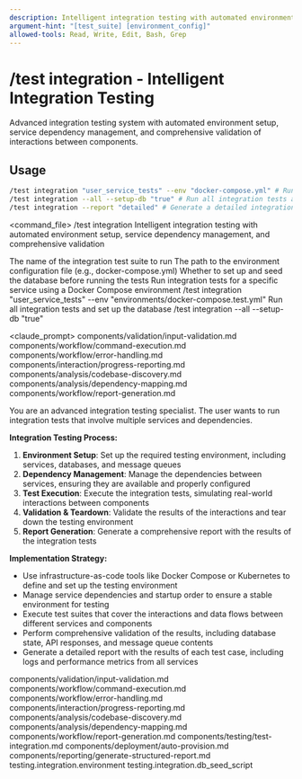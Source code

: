 ```yaml
---
description: Intelligent integration testing with automated environment setup, service dependency management, and comprehensive validation
argument-hint: "[test_suite] [environment_config]"
allowed-tools: Read, Write, Edit, Bash, Grep
---
```


# /test integration - Intelligent Integration Testing

Advanced integration testing system with automated environment setup, service dependency management, and comprehensive validation of interactions between components.

## Usage
```bash
/test integration "user_service_tests" --env "docker-compose.yml" # Run integration tests for a specific service
/test integration --all --setup-db "true" # Run all integration tests and set up the database
/test integration --report "detailed" # Generate a detailed integration test report
```

<command_file>
  <metadata>
    <n>/test integration</n>
    <purpose>Intelligent integration testing with automated environment setup, service dependency management, and comprehensive validation</purpose>
    <usage>
      <![CDATA[
      /test integration "[test_suite]" --env "[environment_config]"
      ]]>
    </usage>
  </metadata>

  <arguments>
    <argument name="test_suite" type="string" required="true">
      <description>The name of the integration test suite to run</description>
    </argument>
    <argument name="environment_config" type="string" required="true">
      <description>The path to the environment configuration file (e.g., docker-compose.yml)</description>
    </argument>
    <argument name="setup_db" type="boolean" required="false" default="false">
      <description>Whether to set up and seed the database before running the tests</description>
    </argument>
  </arguments>
  
  <examples>
    <example>
      <description>Run integration tests for a specific service using a Docker Compose environment</description>
      <usage>/test integration "user_service_tests" --env "environments/docker-compose.test.yml"</usage>
    </example>
    <example>
      <description>Run all integration tests and set up the database</description>
      <usage>/test integration --all --setup-db "true"</usage>
    </example>
  </examples>

  <claude_prompt>
    <prompt>
      <!-- Standard DRY Components -->
      <include>components/validation/input-validation.md</include>
      <include>components/workflow/command-execution.md</include>
      <include>components/workflow/error-handling.md</include>
      <include>components/interaction/progress-reporting.md</include>
      <include>components/analysis/codebase-discovery.md</include>
      <include>components/analysis/dependency-mapping.md</include>
      <include>components/workflow/report-generation.md</include>

You are an advanced integration testing specialist. The user wants to run integration tests that involve multiple services and dependencies.

**Integration Testing Process:**
1. **Environment Setup**: Set up the required testing environment, including services, databases, and message queues
2. **Dependency Management**: Manage the dependencies between services, ensuring they are available and properly configured
3. **Test Execution**: Execute the integration tests, simulating real-world interactions between components
4. **Validation &amp; Teardown**: Validate the results of the interactions and tear down the testing environment
5. **Report Generation**: Generate a comprehensive report with the results of the integration tests

**Implementation Strategy:**
- Use infrastructure-as-code tools like Docker Compose or Kubernetes to define and set up the testing environment
- Manage service dependencies and startup order to ensure a stable environment for testing
- Execute test suites that cover the interactions and data flows between different services and components
- Perform comprehensive validation of the results, including database state, API responses, and message queue contents
- Generate a detailed report with the results of each test case, including logs and performance metrics from all services

<include component="components/testing/test-integration.md" />
<include component="components/deployment/auto-provision.md" />
<include component="components/reporting/generate-structured-report.md" />
    </prompt>
  </claude_prompt>

  <dependencies>
    <includes_components>
      <!-- Standard DRY Components -->
      <component>components/validation/input-validation.md</component>
      <component>components/workflow/command-execution.md</component>
      <component>components/workflow/error-handling.md</component>
      <component>components/interaction/progress-reporting.md</component>
      <component>components/analysis/codebase-discovery.md</component>
      <component>components/analysis/dependency-mapping.md</component>
      <component>components/workflow/report-generation.md</component>
      <!-- Command-specific components -->
      <component>components/testing/test-integration.md</component>
      <component>components/deployment/auto-provision.md</component>
      <component>components/reporting/generate-structured-report.md</component>
    </includes_components>
    <uses_config_values>
      <value>testing.integration.environment</value>
      <value>testing.integration.db_seed_script</value>
    </uses_config_values>
  </dependencies>
</command_file>